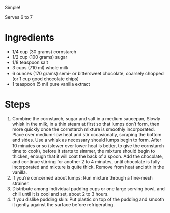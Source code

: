 Simple!

Serves 6 to 7

# Ingredients

* 1/4 cup (30 grams) cornstarch
* 1/2 cup (100 grams) sugar
* 1/8 teaspoon salt
* 3 cups (710 ml) whole milk
* 6 ounces (170 grams) semi- or bittersweet chocolate, coarsely chopped (or 1 cup good chocolate chips)
* 1 teaspoon (5 ml) pure vanilla extract

# Steps

1. Combine the cornstarch, sugar and salt in a medium saucepan, Slowly whisk in the milk, in a thin steam at first so that lumps don’t form, then more quickly once the cornstarch mixture is smoothly incorporated. Place over medium-low heat and stir occasionally, scraping the bottom and sides. Use a whisk as necessary should lumps begin to form. After 10 minutes or so (slower over lower heat is better, to give the cornstarch time to cook), before it starts to simmer, the mixture should begin to thicken, enough that it will coat the back of a spoon. Add the chocolate, and continue stirring for another 2 to 4 minutes, until chocolate is fully incorporated and mixture is quite thick. Remove from heat and stir in the vanilla.
1. If you’re concerned about lumps: Run mixture through a fine-mesh strainer.
1. Distribute among individual pudding cups or one large serving bowl, and chill until it is cool and set, about 2 to 3 hours.
1. If you dislike pudding skin: Put plastic on top of the pudding and smooth it gently against the surface before refrigerating.

